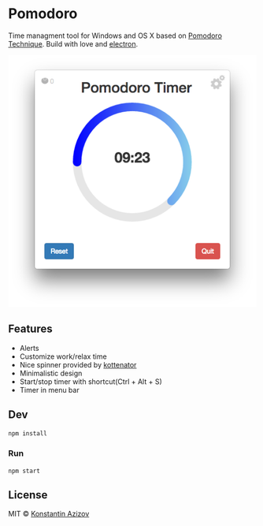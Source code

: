 # Pomodoro

Time managment tool for Windows and OS X based on [Pomodoro Technique](https://en.wikipedia.org/wiki/Pomodoro_Technique). Build with love and [electron](https://github.com/atom/electron).

![Here may be screenshot](screenshot.png)

## Features
- Alerts
- Customize work/relax time
- Nice spinner provided by [kottenator](https://github.com/kottenator/jquery-circle-progress)
- Minimalistic design
- Start/stop timer with shortcut(Ctrl + Alt + S)
- Timer in menu bar

## Dev

```
npm install
```

### Run

```
npm start
```


## License

MIT © [Konstantin Azizov](http://g07cha.github.io)
